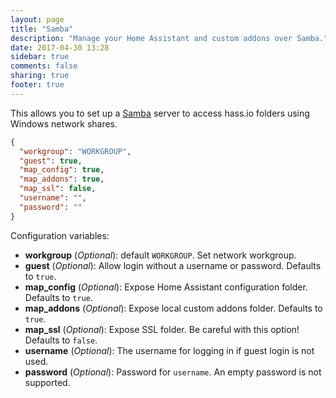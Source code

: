 ```yaml
---
layout: page
title: "Samba"
description: "Manage your Home Assistant and custom addons over Samba."
date: 2017-04-30 13:28
sidebar: true
comments: false
sharing: true
footer: true
---
```


This allows you to set up a [Samba](https://samba.org/) server to access hass.io folders using Windows network shares.

```json
{
  "workgroup": "WORKGROUP",
  "guest": true,
  "map_config": true,
  "map_addons": true,
  "map_ssl": false,
  "username": "",
  "password": ""
}
```

Configuration variables:

- **workgroup** (*Optional*): default `WORKGROUP`. Set network workgroup.
- **guest** (*Optional*): Allow login without a username or password. Defaults to `true`.
- **map_config** (*Optional*): Expose Home Assistant configuration folder. Defaults to `true`.
- **map_addons** (*Optional*): Expose local custom addons folder. Defaults to `true`.
- **map_ssl** (*Optional*): Expose SSL folder. Be careful with this option! Defaults to `false`.
- **username** (*Optional*): The username for logging in if guest login is not used.
- **password** (*Optional*): Password for `username`. An empty password is not supported.
